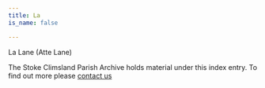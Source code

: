 ```yaml
---
title: La
is_name: false

---
```


La Lane (Atte Lane)


The Stoke Climsland Parish Archive holds material under this index entry. To find out more please [contact us](/contact/)
